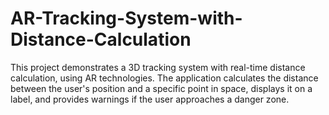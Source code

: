 # AR-Tracking-System-with-Distance-Calculation
This project demonstrates a 3D tracking system with real-time distance calculation, using AR technologies. The application calculates the distance between the user's position and a specific point in space, displays it on a label, and provides warnings if the user approaches a danger zone.
